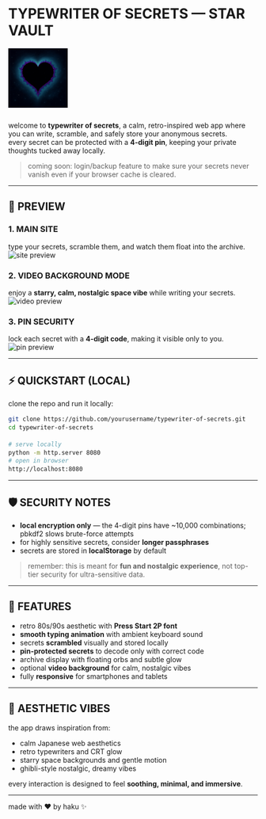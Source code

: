 # TYPEWRITER OF SECRETS — STAR VAULT

<img src="logo.png" alt="logo" width="120" style="margin-bottom: 10px;" />

welcome to **typewriter of secrets**, a calm, retro-inspired web app where you can write, scramble, and safely store your anonymous secrets.  
every secret can be protected with a **4-digit pin**, keeping your private thoughts tucked away locally.  

> coming soon: login/backup feature to make sure your secrets never vanish even if your browser cache is cleared.  

---

## 🔹 PREVIEW

### 1. MAIN SITE
type your secrets, scramble them, and watch them float into the archive.  
![site preview](preview1.png)

### 2. VIDEO BACKGROUND MODE
enjoy a **starry, calm, nostalgic space vibe** while writing your secrets.  
![video preview](preview2.png)

### 3. PIN SECURITY
lock each secret with a **4-digit code**, making it visible only to you.  
![pin preview](preview3.png)

---

## ⚡ QUICKSTART (LOCAL)

clone the repo and run it locally:

```bash
git clone https://github.com/yourusername/typewriter-of-secrets.git
cd typewriter-of-secrets

# serve locally
python -m http.server 8080
# open in browser
http://localhost:8080
````

---

## 🛡 SECURITY NOTES

* **local encryption only** — the 4-digit pins have \~10,000 combinations; pbkdf2 slows brute-force attempts
* for highly sensitive secrets, consider **longer passphrases**
* secrets are stored in **localStorage** by default

> remember: this is meant for **fun and nostalgic experience**, not top-tier security for ultra-sensitive data.

---

## 💾 FEATURES

* retro 80s/90s aesthetic with **Press Start 2P font**
* **smooth typing animation** with ambient keyboard sound
* secrets **scrambled** visually and stored locally
* **pin-protected secrets** to decode only with correct code
* archive display with floating orbs and subtle glow
* optional **video background** for calm, nostalgic vibes
* fully **responsive** for smartphones and tablets

---

## 🌌 AESTHETIC VIBES

the app draws inspiration from:

* calm Japanese web aesthetics
* retro typewriters and CRT glow
* starry space backgrounds and gentle motion
* ghibli-style nostalgic, dreamy vibes

every interaction is designed to feel **soothing, minimal, and immersive**.

---

made with ❤️ by haku ✨
```
